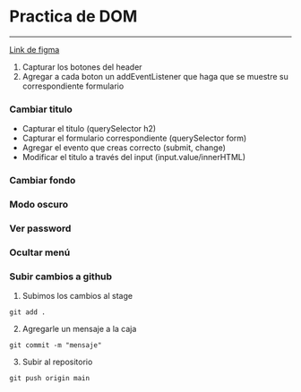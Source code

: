 # Practica de DOM
---
[Link de figma](https://www.figma.com/file/XnQKSiPQPKQ1BxyaxPAfta/Prueba?node-id=0%3A1)

1. Capturar los botones del header
2. Agregar a cada boton un addEventListener que haga que se muestre su correspondiente formulario

### Cambiar titulo
- Capturar el titulo (querySelector h2)
- Capturar el formulario correspondiente (querySelector form)
- Agregar el evento que creas correcto  (submit, change)
- Modificar el titulo a través del input (input.value/innerHTML)

### Cambiar fondo

### Modo oscuro

### Ver password

### Ocultar menú


### Subir cambios a github
1. Subimos los cambios al stage
```
git add .
```
2. Agregarle un mensaje a la caja
```
git commit -m "mensaje"
```
3. Subir al repositorio
```
git push origin main
```
